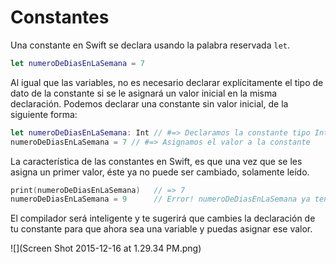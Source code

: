 # Constantes

Una constante en Swift se declara usando la palabra reservada `let`.

```swift
let numeroDeDiasEnLaSemana = 7
```

Al igual que las variables, no es necesario declarar explícitamente el tipo de dato de la constante si se le asignará un valor inicial en la misma declaración. Podemos declarar una constante sin valor inicial, de la siguiente forma:

```swift
let numeroDeDiasEnLaSemana: Int // #=> Declaramos la constante tipo Int sin asignar un valor inicial
numeroDeDiasEnLaSemana = 7 // #=> Asignamos el valor a la constante
```

La característica de las constantes en Swift, es que una vez que se les asigna un primer valor, éste ya no puede ser cambiado, solamente leído.

```swift
print(numeroDeDiasEnLaSemana)   // => 7
numeroDeDiasEnLaSemana = 9      // Error! numeroDeDiasEnLaSemana ya tenía un valor
```

El compilador será inteligente y te sugerirá que cambies la declaración de tu constante para que ahora sea una variable y puedas asignar ese valor.

![](Screen Shot 2015-12-16 at 1.29.34 PM.png)